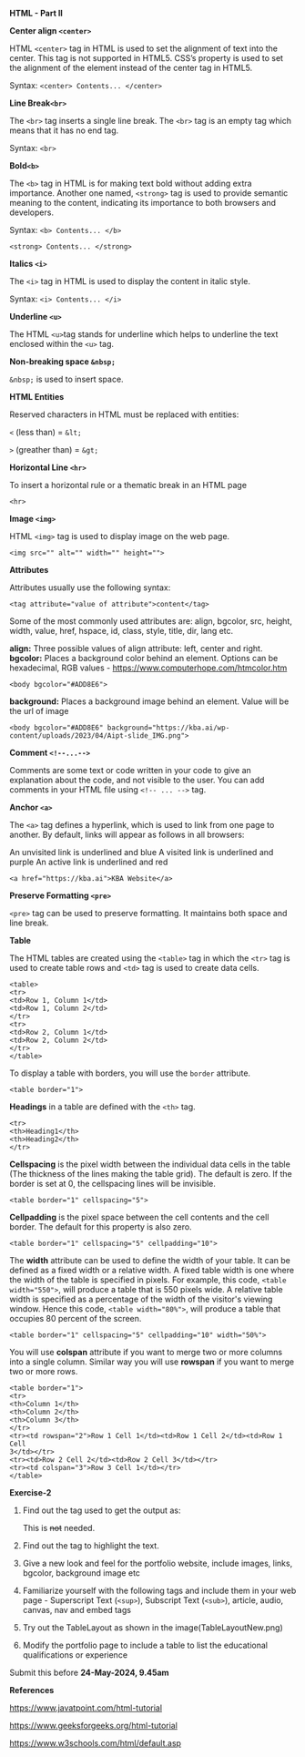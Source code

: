 **HTML - Part II**

**Center align `<center>`**

HTML `<center>` tag in HTML is used to set the alignment of text into the center. This tag is not supported in HTML5. CSS’s property is used to set the alignment of the element instead of the center tag in HTML5.

Syntax: `<center> Contents... </center>`

**Line Break`<br>`**

The `<br>` tag inserts a single line break. The `<br>` tag is an empty tag which means that it has no end tag.

Syntax: `<br> `

**Bold`<b>`**

The `<b>` tag in HTML is for making text bold without adding extra importance.  Another one named, `<strong>` tag is used to provide semantic meaning to the content, indicating its importance to both browsers and developers.

Syntax:
`<b> Contents... </b>`

`<strong> Contents... </strong>`

**Italics `<i>`**

The `<i>` tag in HTML is used to display the content in italic style.

Syntax: `<i> Contents... </i>`

**Underline `<u>`**

The HTML `<u>`tag stands for underline which helps to underline the text enclosed within the `<u>` tag. 

**Non-breaking space `&nbsp;`**

`&nbsp;` is used to insert space.

**HTML Entities**

Reserved characters in HTML must be replaced with entities:

`<` (less than) = `&lt;`

`>` (greather than) = `&gt;`

**Horizontal Line `<hr>`**

 To insert a horizontal rule or a thematic break in an HTML page
 
`<hr>`

**Image `<img>`**

HTML `<img>` tag is used to display image on the web page.

`<img src="" alt="" width="" height="">`


**Attributes**

Attributes usually use the following syntax: 

`<tag attribute="value of attribute">content</tag>`

Some of the most commonly used attributes are: align, bgcolor, src, height, width, value, href, hspace, id, class, style, title, dir, lang etc.

**align:** Three possible values of align attribute: left, center and right.
**bgcolor:** Places a background color behind an element. Options can be hexadecimal, RGB values - https://www.computerhope.com/htmcolor.htm

`<body bgcolor="#ADD8E6">`

**background:** Places a background image behind an element. Value will be the url of image

  `<body bgcolor="#ADD8E6" background="https://kba.ai/wp-content/uploads/2023/04/Aipt-slide_IMG.png">`

**Comment `<!--...-->`**

Comments are some text or code written in your code to give an explanation about the code, and not visible to the user. You can add comments in your HTML file using `<!-- ... -->` tag. 

**Anchor `<a>`**

The `<a>` tag defines a hyperlink, which is used to link from one page to another. By default, links will appear as follows in all browsers:

An unvisited link is underlined and blue
A visited link is underlined and purple
An active link is underlined and red

`<a href="https://kba.ai">KBA Website</a> `

**Preserve Formatting `<pre>`**

`<pre>` tag can be used to preserve formatting. It maintains both space and line break.

**Table**

The HTML tables are created using the `<table>` tag in which the `<tr>` tag is used to create
table rows and `<td>` tag is used to create data cells. 

```
<table>
<tr>
<td>Row 1, Column 1</td>
<td>Row 1, Column 2</td>
</tr>
<tr>
<td>Row 2, Column 1</td>
<td>Row 2, Column 2</td>
</tr>
</table>
```

To display a table with borders, you will use the `border` attribute.

`<table border="1"> `

**Headings** in a table are defined with the `<th>` tag.

```
<tr>
<th>Heading1</th>
<th>Heading2</th>
</tr>
```

**Cellspacing** is the pixel width between the individual data cells in the table (The thickness of the lines making the table grid). The default is zero. If the border is set at 0, the cellspacing lines will be invisible. 

`<table border="1" cellspacing="5"> `

**Cellpadding** is the pixel space between the cell contents and the cell border. The default for this property is also zero. 

`<table border="1" cellspacing="5" cellpadding="10"> `

The **width** attribute can be used to define the width of your table. It can be defined as a fixed width or a relative width. A fixed table width is one where the width of the table is specified in pixels. For example, this code, `<table width="550">`, will produce a table that is 550 pixels wide. A relative table width is specified as a percentage of the width of the visitor's viewing window. Hence this code, `<table width="80%">`, will produce a table that occupies 80 percent of the screen. 

`<table border="1" cellspacing="5" cellpadding="10" width="50%">` 

You will use **colspan** attribute if you want to merge two or more columns into a single column. Similar way you will use **rowspan** if you want to merge two or more rows.

```
<table border="1">
<tr>
<th>Column 1</th>
<th>Column 2</th>
<th>Column 3</th>
</tr>
<tr><td rowspan="2">Row 1 Cell 1</td><td>Row 1 Cell 2</td><td>Row 1 Cell
3</td></tr>
<tr><td>Row 2 Cell 2</td><td>Row 2 Cell 3</td></tr>
<tr><td colspan="3">Row 3 Cell 1</td></tr>
</table>
```



**Exercise-2**
1. Find out the tag used to get the output as:
   
   This is <del>not</del> needed. <br>
2. Find out the tag to highlight the text.   
3. Give a new look and feel for the portfolio website, include images, links, bgcolor, background image etc
4. Familiarize yourself with the following tags and include them in your web page - Superscript Text (`<sup>`), Subscript Text (`<sub>`), article, audio, canvas, nav and embed tags
5. Try out the TableLayout as shown in the image(TableLayoutNew.png)
6. Modify the portfolio page to include a table to list the educational qualifications or experience

Submit this before **24-May-2024, 9.45am**

**References**

https://www.javatpoint.com/html-tutorial

https://www.geeksforgeeks.org/html-tutorial

https://www.w3schools.com/html/default.asp












